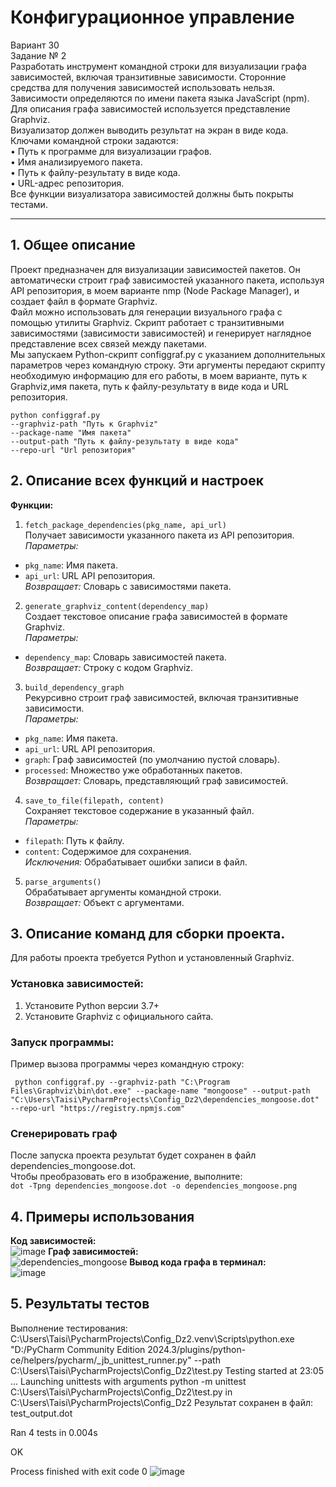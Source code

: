 # Конфигурационное управление
Вариант 30<br/>
Задание № 2<br/>
Разработать инструмент командной строки для визуализации графа зависимостей, включая транзитивные зависимости. Сторонние средства для получения зависимостей использовать нельзя.<br/>
Зависимости определяются по имени пакета языка JavaScript (npm). Для описания графа зависимостей используется представление Graphviz.<br/>
Визуализатор должен выводить результат на экран в виде кода.<br/>
Ключами командной строки задаются:<br/>
• Путь к программе для визуализации графов.<br/>
• Имя анализируемого пакета.<br/>
• Путь к файлу-результату в виде кода.<br/>
• URL-адрес репозитория.<br/>
Все функции визуализатора зависимостей должны быть покрыты тестами.<br/>
***
## 1. Общее описание<br/>
Проект предназначен для визуализации зависимостей пакетов. Он автоматически строит граф 
зависимостей указанного пакета, используя API репозитория, в моем варианте nmp (Node Package 
Manager), и создает файл в формате Graphviz.<br/>
Файл можно использовать для генерации визуального графа с помощью утилиты Graphviz. Скрипт 
работает с транзитивными зависимостями (зависимости зависимостей) и генерирует наглядное 
представление всех связей между пакетами.<br/>
Мы запускаем Python-скрипт configgraf.py с указанием дополнительных параметров через 
командную строку. Эти аргументы передают скрипту необходимую информацию для его работы, в 
моем варианте, путь к Graphviz,имя пакета, путь к файлу-результату в виде кода и URL 
репозитория.<br/>
```
python configgraf.py 
--graphviz-path "Путь к Graphviz" 
--package-name "Имя пакета" 
--output-path "Путь к файлу-результату в виде кода"
--repo-url "Url репозитория"
```
## 2. Описание всех функций и настроек <br/> 
**Функции:**<br/>
1. `fetch_package_dependencies(pkg_name, api_url)`<br/>
Получает зависимости указанного пакета из API репозитория.<br/>
*Параметры:*
  -   `pkg_name`: Имя пакета. <br/>
  -   `api_url`: URL API репозитория.<br/>
*Возвращает:* Словарь с зависимостями пакета.<br/>
2. `generate_graphviz_content(dependency_map)`<br/>
Создает текстовое описание графа зависимостей в формате Graphviz.<br/>
*Параметры:*
  -  `dependency_map`: Словарь зависимостей пакета. <br/>
*Возвращает:* Строку с кодом Graphviz.<br/>
3. `build_dependency_graph`<br/>
Рекурсивно строит граф зависимостей, включая транзитивные зависимости.<br/>
*Параметры:*
  -  `pkg_name`: Имя пакета.<br/>
  -  `api_url`: URL API репозитория.<br/>
  -  `graph`: Граф зависимостей (по умолчанию пустой словарь).<br/>
  -  `processed`: Множество уже обработанных пакетов.<br/>
*Возвращает:* Словарь, представляющий граф зависимостей.<br/>
4. `save_to_file(filepath, content)`<br/>
Сохраняет текстовое содержание в указанный файл.<br/>
*Параметры:*
  -  `filepath`: Путь к файлу.<br/>
  -  `content`: Содержимое для сохранения.<br/>
*Исключения:*  Обрабатывает ошибки записи в файл.<br/>
5.  `parse_arguments()`<br/>
Обрабатывает аргументы командной строки.<br/>
*Возвращает:* Объект с аргументами.<br/>
## 3. Описание команд для сборки проекта.<br/>
Для работы проекта требуется Python и установленный Graphviz.<br/>
### Установка зависимостей:<br/>
1. Установите Python версии 3.7+<br/>
2. Установите Graphviz с официального сайта.<br/>
### Запуск программы:<br/>
Пример вызова программы через командную строку:<br/>
```
 python configgraf.py --graphviz-path "C:\Program Files\Graphviz\bin\dot.exe" --package-name "mongoose" --output-path "C:\Users\Taisi\PycharmProjects\Config_Dz2\dependencies_mongoose.dot" --repo-url "https://registry.npmjs.com"
```
### Сгенерировать граф<br/>
После запуска проекта результат будет сохранен в файл dependencies_mongoose.dot. <br/>
Чтобы преобразовать его в изображение, выполните: <br/>
```dot -Tpng dependencies_mongoose.dot -o dependencies_mongoose.png```<br/>
## 4. Примеры использования 
**Код зависимостей:** <br/>
![image](https://github.com/user-attachments/assets/999367ec-0fea-4713-9d38-1a7ccd5f3e54)
**Граф зависимостей:** <br/>
![dependencies_mongoose](https://github.com/user-attachments/assets/0949c6db-457f-4c32-a08f-56505f6d85c2)
**Вывод кода графа в терминал:** <br/>
![image](https://github.com/user-attachments/assets/65dcd8ba-f6ad-4327-9bd2-b53d733a9386)
## 5. Результаты тестов <br/>
Выполнение тестирования:<br/>
C:\Users\Taisi\PycharmProjects\Config_Dz2\.venv\Scripts\python.exe "D:/PyCharm Community Edition 2024.3/plugins/python-ce/helpers/pycharm/_jb_unittest_runner.py" --path C:\Users\Taisi\PycharmProjects\Config_Dz2\test.py 
Testing started at 23:05 ...
Launching unittests with arguments python -m unittest C:\Users\Taisi\PycharmProjects\Config_Dz2\test.py in C:\Users\Taisi\PycharmProjects\Config_Dz2
Результат сохранен в файл: test_output.dot

Ran 4 tests in 0.004s

OK

Process finished with exit code 0
![image](https://github.com/user-attachments/assets/0769bfbd-46a2-4f93-8d17-3332fbacdb22)
